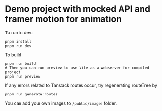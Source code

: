 # Demo project with mocked API and framer motion for animation

To run in dev:
```shell
pnpm install
pnpm run dev
```

To build
```shell
pnpm run build
# Then you can run preview to use Vite as a webserver for compiled project
pnpm run preview
```

If any errors related to Tanstack routes occur, try regenerating routeTree by
```shell
pnpm run generate:routes
```

You can add your own images to `/public/images` folder.